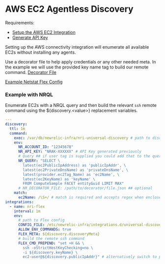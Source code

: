 # AWS EC2 Agentless Discovery

Requirements:

- [Setup the AWS EC2 Integration](https://docs.newrelic.com/docs/integrations/amazon-integrations/aws-integrations-list/aws-ec2-monitoring-integration)
- [Generate API Key](https://one.newrelic.com/launcher/api-keys-ui.api-keys-launcher?)

Setting up the AWS connectivity integration will enumerate all available EC2s without installing any agents.

Use a decorator file to help apply credentials or any other needed meta. In the example we will use the provided key name tag to build our remote command.
[Decorator File](./decorator-file.md)

[Example Netstat Flex Config](../../examples/remote-netstat.yml)

### Example with NRQL

Enumerate EC2s with a NRQL query and then build the relevant `ssh` remote command using the ${discovery.\<value\>} replacement variables.

```yaml
---
discovery:
  ttl: 1m
  command:
    exec: /var/db/newrelic-infra/nri-universal-discovery # path to discovery binary
    env:
      NR_ACCOUNT_ID: "12345678"
      NR_API_KEY: "NRAK-XXXXXX" # API Key generated previously
      # Query ## if user tag is supplied you could add that to the query
      NR_QUERY: "SELECT \
        latest(ec2PublicIpAddress) as 'publicIpAddr', \
        latest(ec2PrivateDnsName) as 'privateDnsName', \
        latest(provider.ec2Tag_Name) as 'ec2Name', \
        latest(ec2KeyName) as 'keyName' \
        FROM ComputeSample FACET entityGuid LIMIT MAX"
      # NR_DECORATOR_FILE: /path/to/decorator/file.json ## optional
    match:
      ec2Name: /\S+/ # match is required and accepts regex when enclosed between forward slashes eg. /<regex>/
integrations:
  - name: nri-flex
    interval: 1m
    env:
      # path to Flex config
      CONFIG_FILE: /etc/newrelic-infra/integrations.d/universal-discovery-sub-configs/netstat.yml
      ALLOW_ENV_COMMANDS: true
      FLEX_META: ${discovery.discoveryMeta}
      # build the remote ssh command
      FLEX_CMD_PREPEND: "set +H && \
        ssh -oStrictHostKeyChecking=no \
        -i ${discovery.keyName} \
        ec2-user@${discovery.publicIpAddr}" # alternatively switch to privateDnsName if necessary
```
